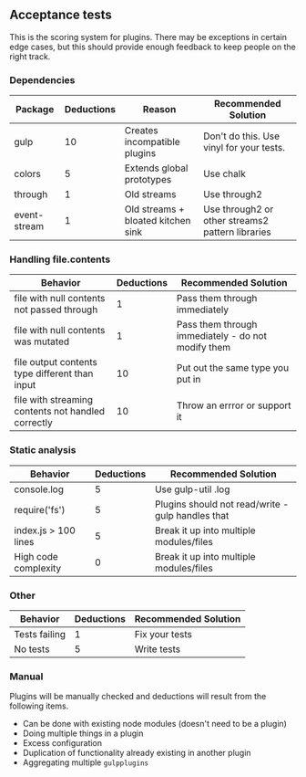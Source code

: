 ## Acceptance tests

This is the scoring system for plugins. There may be exceptions in certain edge cases, but this should provide enough feedback to keep people on the right track.

### Dependencies

| Package | Deductions | Reason | Recommended Solution |
|---|---|---|---|
| gulp | 10 | Creates incompatible plugins | Don't do this. Use vinyl for your tests. |
| colors | 5 | Extends global prototypes | Use chalk |
| through | 1 | Old streams | Use through2 |
| event-stream |  1 | Old streams + bloated kitchen sink | Use through2 or other streams2 pattern libraries |

### Handling file.contents

| Behavior | Deductions | Recommended Solution |
|---|---|---|
| file with null contents not passed through | 1 | Pass them through immediately |
| file with null contents was mutated | 1 | Pass them through immediately - do not modify them |
| file output contents type different than input | 10 | Put out the same type you put in |
| file with streaming contents not handled correctly | 10 | Throw an errror or support it |

### Static analysis

| Behavior | Deductions | Recommended Solution |
|---|---|---|
| console.log | 5 | Use gulp-util .log |
| require('fs') | 5 | Plugins should not read/write - gulp handles that |
| index.js > 100 lines | 5 | Break it up into multiple modules/files |
| High code complexity | 0 | Break it up into multiple modules/files |

### Other

| Behavior | Deductions | Recommended Solution |
|---|---|---|
| Tests failing | 1 | Fix your tests |
| No tests | 5 | Write tests |

### Manual

Plugins will be manually checked and deductions will result from the following items.

* Can be done with existing node modules (doesn't need to be a plugin)
* Doing multiple things in a plugin
* Excess configuration
* Duplication of functionality already existing in another plugin
* Aggregating multiple `gulpplugins`
